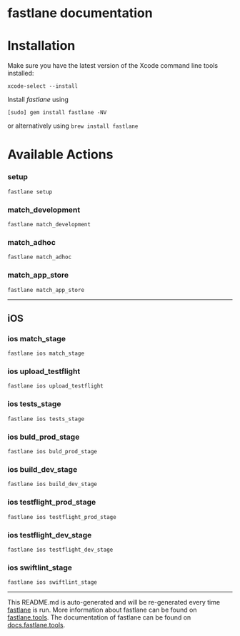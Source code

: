 fastlane documentation
================
# Installation

Make sure you have the latest version of the Xcode command line tools installed:

```
xcode-select --install
```

Install _fastlane_ using
```
[sudo] gem install fastlane -NV
```
or alternatively using `brew install fastlane`

# Available Actions
### setup
```
fastlane setup
```

### match_development
```
fastlane match_development
```

### match_adhoc
```
fastlane match_adhoc
```

### match_app_store
```
fastlane match_app_store
```


----

## iOS
### ios match_stage
```
fastlane ios match_stage
```

### ios upload_testflight
```
fastlane ios upload_testflight
```

### ios tests_stage
```
fastlane ios tests_stage
```

### ios buld_prod_stage
```
fastlane ios buld_prod_stage
```

### ios build_dev_stage
```
fastlane ios build_dev_stage
```

### ios testflight_prod_stage
```
fastlane ios testflight_prod_stage
```

### ios testflight_dev_stage
```
fastlane ios testflight_dev_stage
```

### ios swiftlint_stage
```
fastlane ios swiftlint_stage
```


----

This README.md is auto-generated and will be re-generated every time [fastlane](https://fastlane.tools) is run.
More information about fastlane can be found on [fastlane.tools](https://fastlane.tools).
The documentation of fastlane can be found on [docs.fastlane.tools](https://docs.fastlane.tools).
